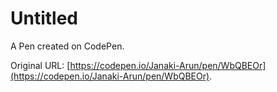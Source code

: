 # Untitled

A Pen created on CodePen.

Original URL: [https://codepen.io/Janaki-Arun/pen/WbQBEOr](https://codepen.io/Janaki-Arun/pen/WbQBEOr).

